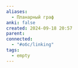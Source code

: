 ```yaml
---
aliases:
  - Планарный граф
anki: false
created: 2024-09-18 20:57
parent: 
connected:
  - "#обс/linking"
tags:
  - empty
---
```

